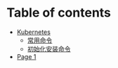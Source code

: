 # Table of contents

* [Kubernetes](README.md)
  * [常用命令](readme/chang-yong-ming-ling.md)
  * [初始化安装命令](readme/chu-shi-hua-an-zhuang-ming-ling.md)
* [Page 1](page-1.md)
